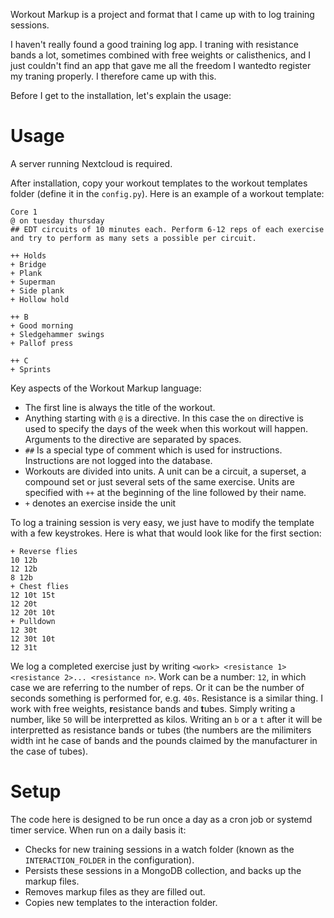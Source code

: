 Workout Markup is a project and format that I came up with to log training sessions. 

I haven't really found a good training log app. I traning with resistance bands a lot, sometimes combined with free weights or calisthenics, and I just couldn't find an app that gave me all the freedom I wantedto register my traning properly. I therefore came up with this.

Before I get to the installation, let's explain the usage:

# Usage

A server running Nextcloud is required.

After installation, copy your workout templates to the workout templates folder (define it in the `config.py`). Here is an example of a workout template:

```
Core 1
@ on tuesday thursday
## EDT circuits of 10 minutes each. Perform 6-12 reps of each exercise and try to perform as many sets a possible per circuit.

++ Holds
+ Bridge
+ Plank
+ Superman
+ Side plank
+ Hollow hold

++ B
+ Good morning
+ Sledgehammer swings
+ Pallof press

++ C
+ Sprints
```

Key aspects of the Workout Markup language:
- The first line is always the title of the workout.
- Anything starting with `@` is a directive. In this case the `on` directive is used to specify the days of the week when this workout will happen. Arguments to the directive are separated by spaces.
- `##` Is a special type of comment which is used for instructions. Instructions are not logged into the database.
- Workouts are divided into units. A unit can be a circuit, a superset, a compound set or just several sets of the same exercise. Units are specified with `++` at the beginning of the line followed by their name.
- `+` denotes an exercise inside the unit

To log a training session is very easy, we just have to modify the template with a few keystrokes. Here is what that would look like for the first section:

```
+ Reverse flies
10 12b
12 12b
8 12b
+ Chest flies
12 10t 15t
12 20t
12 20t 10t
+ Pulldown
12 30t
12 30t 10t
12 31t
```

We log a completed exercise just by writing `<work> <resistance 1> <resistance 2>... <resistance n>`.
Work can be a number: `12`, in which case we are referring to the number of reps. Or it can be the number of seconds something is performed for, e.g. `40s`.
Resistance is a similar thing. I work with free weights, **r**esistance bands and **t**ubes. Simply writing a number, like `50` will be interpretted as kilos. Writing an `b` or a `t` after it will be interpretted as resistance bands or tubes (the numbers are the milimiters width int he case of bands and the pounds claimed by the manufacturer in the case of tubes).

# Setup

The code here is designed to be run once a day as a cron job or systemd timer service.
When run on a daily basis it:
- Checks for new training sessions in a watch folder (known as the `INTERACTION_FOLDER` in the configuration).
- Persists these sessions in a MongoDB collection, and backs up the markup files.
- Removes markup files as they are filled out.
- Copies new templates to the interaction folder.
